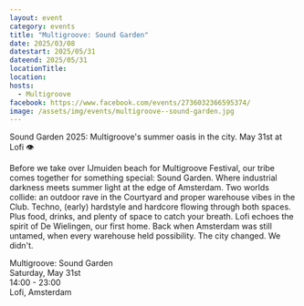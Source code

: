 ```yaml
---
layout: event
category: events
title: "Multigroove: Sound Garden"
date: 2025/03/08
datestart: 2025/05/31
dateend: 2025/05/31
locationTitle:
location:
hosts:
  - Multigroove
facebook: https://www.facebook.com/events/2736032366595374/
image: /assets/img/events/multigroove--sound-garden.jpg
---
```


Sound Garden 2025: Multigroove's summer oasis in the city. May 31st at Lofi 👁️‍

Before we take over IJmuiden beach for Multigroove Festival, our tribe comes together for something special: Sound Garden. Where industrial darkness meets summer light at the edge of Amsterdam. Two worlds collide: an outdoor rave in the Courtyard and proper warehouse vibes in the Club. Techno, (early) hardstyle and hardcore flowing through both spaces. Plus food, drinks, and plenty of space to catch your breath. Lofi echoes the spirit of De Wielingen, our first home. Back when Amsterdam was still untamed, when every warehouse held possibility. The city changed. We didn't.

Multigroove: Sound Garden  
Saturday, May 31st  
14:00 - 23:00  
Lofi, Amsterdam
